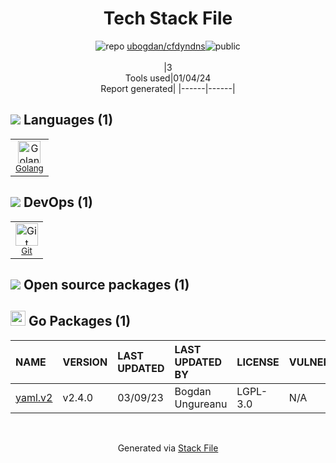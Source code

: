 <!--
&lt;--- Readme.md Snippet without images Start ---&gt;
## Tech Stack
ubogdan/cfdyndns is built on the following main stack:

- [Golang](http://golang.org/) – Languages

Full tech stack [here](/techstack.md)

&lt;--- Readme.md Snippet without images End ---&gt;

&lt;--- Readme.md Snippet with images Start ---&gt;
## Tech Stack
ubogdan/cfdyndns is built on the following main stack:

- <img width='25' height='25' src='https://img.stackshare.io/service/1005/O6AczwfV_400x400.png' alt='Golang'/> [Golang](http://golang.org/) – Languages

Full tech stack [here](/techstack.md)

&lt;--- Readme.md Snippet with images End ---&gt;
-->
<div align="center">

# Tech Stack File
![](https://img.stackshare.io/repo.svg "repo") [ubogdan/cfdyndns](https://github.com/ubogdan/cfdyndns)![](https://img.stackshare.io/public_badge.svg "public")
<br/><br/>
|3<br/>Tools used|01/04/24 <br/>Report generated|
|------|------|
</div>

## <img src='https://img.stackshare.io/languages.svg'/> Languages (1)
<table><tr>
  <td align='center'>
  <img width='36' height='36' src='https://img.stackshare.io/service/1005/O6AczwfV_400x400.png' alt='Golang'>
  <br>
  <sub><a href="http://golang.org/">Golang</a></sub>
  <br>
  <sub></sub>
</td>

</tr>
</table>

## <img src='https://img.stackshare.io/devops.svg'/> DevOps (1)
<table><tr>
  <td align='center'>
  <img width='36' height='36' src='https://img.stackshare.io/service/1046/git.png' alt='Git'>
  <br>
  <sub><a href="http://git-scm.com/">Git</a></sub>
  <br>
  <sub></sub>
</td>

</tr>
</table>


## <img src='https://img.stackshare.io/group.svg' /> Open source packages (1)</h2>

## <img width='24' height='24' src='https://img.stackshare.io/service/21112/default_1346bbda8fe03e4dce5601323a3ca47a10c1ae36.png'/> Go Packages (1)

|NAME|VERSION|LAST UPDATED|LAST UPDATED BY|LICENSE|VULNERABILITIES|
|:------|:------|:------|:------|:------|:------|
|[yaml.v2](https://pkg.go.dev/gopkg.in/yaml.v2)|v2.4.0|03/09/23|Bogdan Ungureanu |LGPL-3.0|N/A|

<br/>
<div align='center'>

Generated via [Stack File](https://github.com/marketplace/stack-file)
